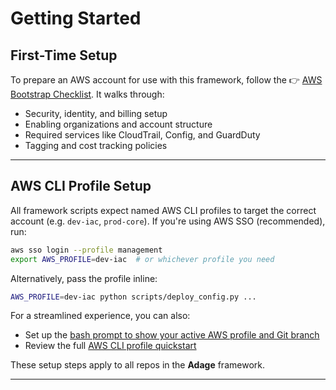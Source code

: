 # Getting Started

## First-Time Setup

To prepare an AWS account for use with this framework, follow the 👉 [AWS Bootstrap Checklist](./bootstrap-checklist.md). It walks through:

- Security, identity, and billing setup
- Enabling organizations and account structure
- Required services like CloudTrail, Config, and GuardDuty
- Tagging and cost tracking policies

---

## AWS CLI Profile Setup

All framework scripts expect named AWS CLI profiles to target the correct account (e.g. `dev-iac`, `prod-core`). If you're using AWS SSO (recommended), run:

```bash
aws sso login --profile management
export AWS_PROFILE=dev-iac  # or whichever profile you need
```

Alternatively, pass the profile inline:

```bash
AWS_PROFILE=dev-iac python scripts/deploy_config.py ...
```

For a streamlined experience, you can also:

- Set up the [bash prompt to show your active AWS profile and Git branch](./setup/bash-aws-profile-prompt.md)
- Review the full [AWS CLI profile quickstart](./setup/aws-cli-profiles.md)

These setup steps apply to all repos in the **Adage** framework.

---
